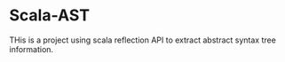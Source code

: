# Scala-AST
THis is a project using scala reflection API to extract abstract syntax tree information.
